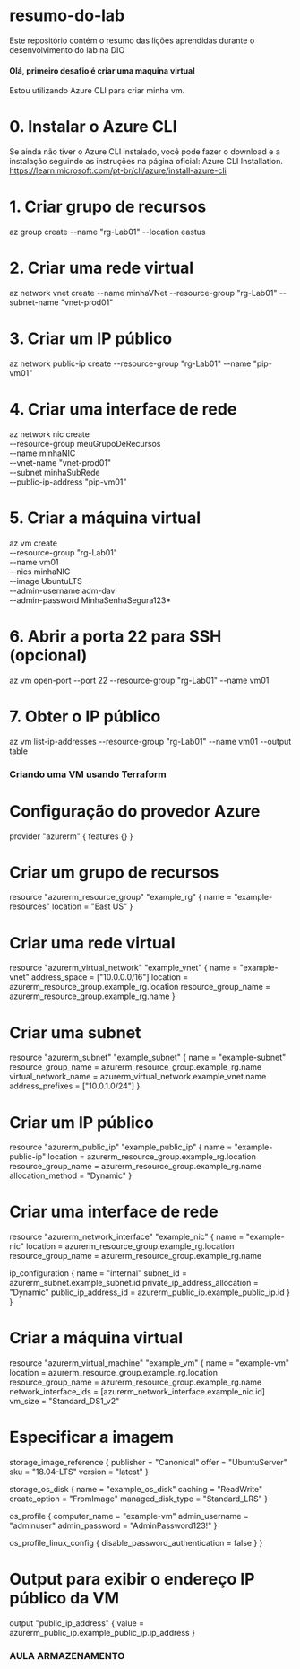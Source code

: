 # resumo-do-lab
Este repositório contém o resumo das lições aprendidas durante o desenvolvimento do lab na DIO
#### Olá, primeiro desafio é criar uma maquina virtual ####
Estou utilizando Azure CLI para criar minha vm.

# 0. Instalar o Azure CLI
Se ainda não tiver o Azure CLI instalado, você pode fazer o download e a instalação seguindo as instruções na página oficial: Azure CLI Installation. https://learn.microsoft.com/pt-br/cli/azure/install-azure-cli

# 1. Criar grupo de recursos
az group create --name "rg-Lab01" --location eastus

# 2. Criar uma rede virtual
az network vnet create --name minhaVNet --resource-group "rg-Lab01" --subnet-name "vnet-prod01"

# 3. Criar um IP público
az network public-ip create --resource-group "rg-Lab01" --name "pip-vm01"

# 4. Criar uma interface de rede
az network nic create \
  --resource-group meuGrupoDeRecursos \
  --name minhaNIC \
  --vnet-name "vnet-prod01" \
  --subnet minhaSubRede \
  --public-ip-address "pip-vm01"

# 5. Criar a máquina virtual
az vm create \
  --resource-group "rg-Lab01" \
  --name vm01 \
  --nics minhaNIC \
  --image UbuntuLTS \
  --admin-username adm-davi \
  --admin-password MinhaSenhaSegura123*

# 6. Abrir a porta 22 para SSH (opcional)
az vm open-port --port 22 --resource-group "rg-Lab01" --name vm01

# 7. Obter o IP público
az vm list-ip-addresses --resource-group "rg-Lab01" --name vm01 --output table

### Criando uma VM usando Terraform ###
# Configuração do provedor Azure
provider "azurerm" {
  features {}
}

# Criar um grupo de recursos
resource "azurerm_resource_group" "example_rg" {
  name     = "example-resources"
  location = "East US"
}

# Criar uma rede virtual
resource "azurerm_virtual_network" "example_vnet" {
  name                = "example-vnet"
  address_space       = ["10.0.0.0/16"]
  location            = azurerm_resource_group.example_rg.location
  resource_group_name = azurerm_resource_group.example_rg.name
}

# Criar uma subnet
resource "azurerm_subnet" "example_subnet" {
  name                 = "example-subnet"
  resource_group_name  = azurerm_resource_group.example_rg.name
  virtual_network_name = azurerm_virtual_network.example_vnet.name
  address_prefixes     = ["10.0.1.0/24"]
}

# Criar um IP público
resource "azurerm_public_ip" "example_public_ip" {
  name                = "example-public-ip"
  location            = azurerm_resource_group.example_rg.location
  resource_group_name = azurerm_resource_group.example_rg.name
  allocation_method   = "Dynamic"
}

# Criar uma interface de rede
resource "azurerm_network_interface" "example_nic" {
  name                = "example-nic"
  location            = azurerm_resource_group.example_rg.location
  resource_group_name = azurerm_resource_group.example_rg.name

  ip_configuration {
    name                          = "internal"
    subnet_id                     = azurerm_subnet.example_subnet.id
    private_ip_address_allocation = "Dynamic"
    public_ip_address_id          = azurerm_public_ip.example_public_ip.id
  }
}

# Criar a máquina virtual
resource "azurerm_virtual_machine" "example_vm" {
  name                  = "example-vm"
  location              = azurerm_resource_group.example_rg.location
  resource_group_name   = azurerm_resource_group.example_rg.name
  network_interface_ids = [azurerm_network_interface.example_nic.id]
  vm_size               = "Standard_DS1_v2"

  # Especificar a imagem
  storage_image_reference {
    publisher = "Canonical"
    offer     = "UbuntuServer"
    sku       = "18.04-LTS"
    version   = "latest"
  }

  storage_os_disk {
    name              = "example_os_disk"
    caching           = "ReadWrite"
    create_option     = "FromImage"
    managed_disk_type = "Standard_LRS"
  }

  os_profile {
    computer_name  = "example-vm"
    admin_username = "adminuser"
    admin_password = "AdminPassword123!"
  }

  os_profile_linux_config {
    disable_password_authentication = false
  }
}

# Output para exibir o endereço IP público da VM
output "public_ip_address" {
  value = azurerm_public_ip.example_public_ip.ip_address
}

### AULA ARMAZENAMENTO ###


